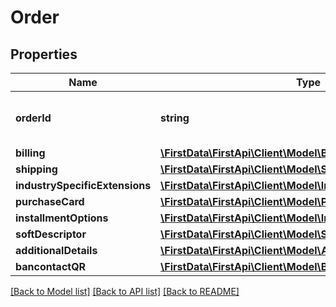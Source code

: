 # Order

## Properties
Name | Type | Description | Notes
------------ | ------------- | ------------- | -------------
**orderId** | **string** | Client Order ID if supplied by client. | [optional] 
**billing** | [**\FirstData\FirstApi\Client\Model\Billing**](Billing.md) |  | [optional] 
**shipping** | [**\FirstData\FirstApi\Client\Model\Shipping**](Shipping.md) |  | [optional] 
**industrySpecificExtensions** | [**\FirstData\FirstApi\Client\Model\IndustrySpecificExtensions**](IndustrySpecificExtensions.md) |  | [optional] 
**purchaseCard** | [**\FirstData\FirstApi\Client\Model\PurchaseCards**](PurchaseCards.md) |  | [optional] 
**installmentOptions** | [**\FirstData\FirstApi\Client\Model\InstallmentOptions**](InstallmentOptions.md) |  | [optional] 
**softDescriptor** | [**\FirstData\FirstApi\Client\Model\SoftDescriptor**](SoftDescriptor.md) |  | [optional] 
**additionalDetails** | [**\FirstData\FirstApi\Client\Model\AdditionalDetails**](AdditionalDetails.md) |  | [optional] 
**bancontactQR** | [**\FirstData\FirstApi\Client\Model\BancontactQR**](BancontactQR.md) |  | [optional] 

[[Back to Model list]](../README.md#documentation-for-models) [[Back to API list]](../README.md#documentation-for-api-endpoints) [[Back to README]](../README.md)


